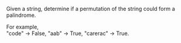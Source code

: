 Given a string, determine if a permutation of the string could form a palindrome.

For example,  
"code" -> False, "aab" -> True, "carerac" -> True.

